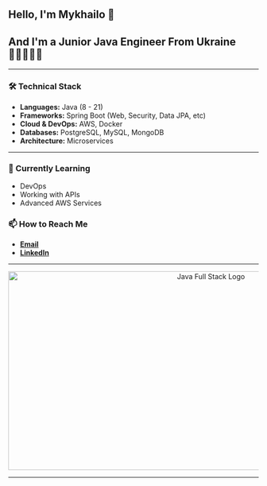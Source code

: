 ## Hello, I'm Mykhailo 👋
## And I'm a Junior Java Engineer From Ukraine 👨🏻‍💻🇺🇦
---
### 🛠 Technical Stack

- **Languages:** Java (8 - 21)
- **Frameworks:** Spring Boot (Web, Security, Data JPA, etc)
- **Cloud & DevOps:** AWS, Docker
- **Databases:** PostgreSQL, MySQL, MongoDB
- **Architecture:** Microservices

---

### 🌱 Currently Learning
- DevOps
- Working with APIs
- Advanced AWS Services

### 📫 How to Reach Me
- **[Email](mailto:mykhailo.kuryk.dev@gmail.com)**
- **[LinkedIn](https://www.linkedin.com/in/mykhailo-kuryk-9ba399267/)**
---
<div align="center">
  <img src="https://github.com/user-attachments/assets/27dbbbeb-004a-4d41-bd40-af26833b8106" alt="Java Full Stack Logo" width="800" height="400">
</div>


---
